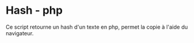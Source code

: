 ﻿# Hash - php
 Ce script retourne un hash d'un texte en php, permet la copie à l'aide du navigateur.
